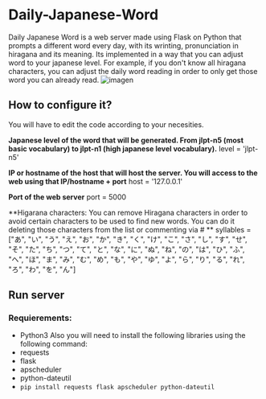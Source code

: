 # Daily-Japanese-Word
Daily Japanese Word is a web server made using Flask on Python that prompts a different word every day, with its wrinting, pronunciation in hiragana and its meaning. Its implemented in a way that you can adjust word to your japanese level. For example, if you don't know all hiragana characters, you can adjust the daily word reading in order to only get those word you can already read.
![imagen](https://github.com/AlbertoN97/Daily-Japanese-Word/assets/91640565/3343cbf2-54aa-45e7-9dfe-e200c5333711)


## How to configure it?
You will have to edit the code according to your necesities.

**Japanese level of the word that will be generated. From jlpt-n5 (most basic vocabulary) to jlpt-n1 (high japanese level vocabulary).**
level = 'jlpt-n5'

**IP or hostname of the host that will host the server. You will access to the web using that IP/hostname + port**
host = '127.0.0.1'

**Port of the web server**
port = 5000

**Higarana characters: You can remove Hiragana characters in order to avoid certain characters to be used to find new words. You can do it deleting those characters from the list or commenting via # **
    syllables = ["あ", "い", "う", "え", "お", "か", "き", "く", "け", "こ",
                 "さ", "し", "す", "せ", "そ", "た", "ち", "つ", "て", "と",
                 "な", "に", "ぬ", "ね", "の", "は", "ひ", "ふ", "へ", "ほ",
                 "ま", "み", "む", "め", "も", "や", "ゆ", "よ",
                 "ら", "り", "る", "れ", "ろ", "わ", "を", "ん"]


## Run server
### Requierements:
- Python3
Also you will need to install the following libraries using the following command:
- requests
- flask
- apscheduler
- python-dateutil
- ```pip install requests flask apscheduler python-dateutil```
